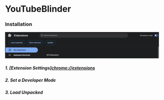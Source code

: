 # YouTubeBlinder

### Installation

<img src="/installation.png"></img>
##### 1. [Extension Settings]<chrome://extensions>
##### 2. Set a Developer Mode
##### 3. Load Unpacked
